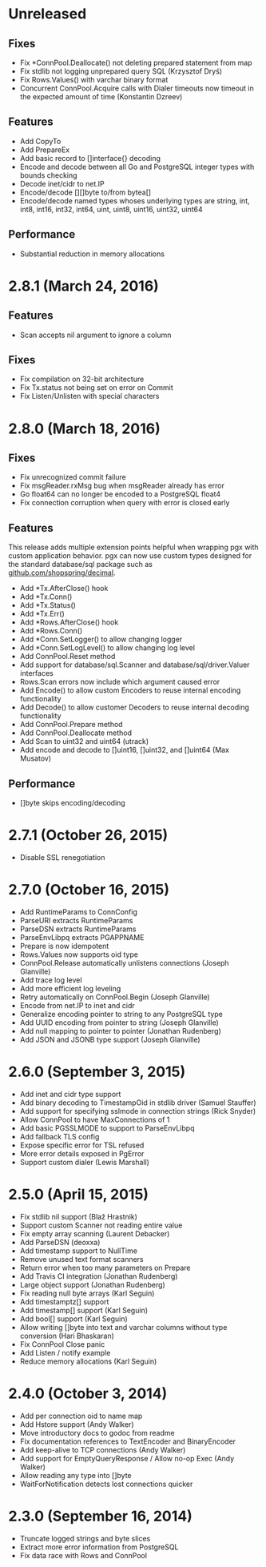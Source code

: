 # Unreleased

## Fixes

* Fix *ConnPool.Deallocate() not deleting prepared statement from map
* Fix stdlib not logging unprepared query SQL (Krzysztof Dryś)
* Fix Rows.Values() with varchar binary format
* Concurrent ConnPool.Acquire calls with Dialer timeouts now timeout in the expected amount of time (Konstantin Dzreev)

## Features

* Add CopyTo
* Add PrepareEx
* Add basic record to []interface{} decoding
* Encode and decode between all Go and PostgreSQL integer types with bounds checking
* Decode inet/cidr to net.IP
* Encode/decode [][]byte to/from bytea[]
* Encode/decode named types whoses underlying types are string, int, int8, int16, int32, int64, uint, uint8, uint16, uint32, uint64

## Performance

* Substantial reduction in memory allocations

# 2.8.1 (March 24, 2016)

## Features

* Scan accepts nil argument to ignore a column

## Fixes

* Fix compilation on 32-bit architecture
* Fix Tx.status not being set on error on Commit
* Fix Listen/Unlisten with special characters

# 2.8.0 (March 18, 2016)

## Fixes

* Fix unrecognized commit failure
* Fix msgReader.rxMsg bug when msgReader already has error
* Go float64 can no longer be encoded to a PostgreSQL float4
* Fix connection corruption when query with error is closed early

## Features

This release adds multiple extension points helpful when wrapping pgx with
custom application behavior. pgx can now use custom types designed for the
standard database/sql package such as
[github.com/shopspring/decimal](https://github.com/shopspring/decimal).

* Add *Tx.AfterClose() hook
* Add *Tx.Conn()
* Add *Tx.Status()
* Add *Tx.Err()
* Add *Rows.AfterClose() hook
* Add *Rows.Conn()
* Add *Conn.SetLogger() to allow changing logger
* Add *Conn.SetLogLevel() to allow changing log level
* Add ConnPool.Reset method
* Add support for database/sql.Scanner and database/sql/driver.Valuer interfaces
* Rows.Scan errors now include which argument caused error
* Add Encode() to allow custom Encoders to reuse internal encoding functionality
* Add Decode() to allow customer Decoders to reuse internal decoding functionality
* Add ConnPool.Prepare method
* Add ConnPool.Deallocate method
* Add Scan to uint32 and uint64 (utrack)
* Add encode and decode to []uint16, []uint32, and []uint64 (Max Musatov)

## Performance

* []byte skips encoding/decoding

# 2.7.1 (October 26, 2015)

* Disable SSL renegotiation

# 2.7.0 (October 16, 2015)

* Add RuntimeParams to ConnConfig
* ParseURI extracts RuntimeParams
* ParseDSN extracts RuntimeParams
* ParseEnvLibpq extracts PGAPPNAME
* Prepare is now idempotent
* Rows.Values now supports oid type
* ConnPool.Release automatically unlistens connections (Joseph Glanville)
* Add trace log level
* Add more efficient log leveling
* Retry automatically on ConnPool.Begin (Joseph Glanville)
* Encode from net.IP to inet and cidr
* Generalize encoding pointer to string to any PostgreSQL type
* Add UUID encoding from pointer to string (Joseph Glanville)
* Add null mapping to pointer to pointer (Jonathan Rudenberg)
* Add JSON and JSONB type support (Joseph Glanville)

# 2.6.0 (September 3, 2015)

* Add inet and cidr type support
* Add binary decoding to TimestampOid in stdlib driver (Samuel Stauffer)
* Add support for specifying sslmode in connection strings (Rick Snyder)
* Allow ConnPool to have MaxConnections of 1
* Add basic PGSSLMODE to support to ParseEnvLibpq
* Add fallback TLS config
* Expose specific error for TSL refused
* More error details exposed in PgError
* Support custom dialer (Lewis Marshall)

# 2.5.0 (April 15, 2015)

* Fix stdlib nil support (Blaž Hrastnik)
* Support custom Scanner not reading entire value
* Fix empty array scanning (Laurent Debacker)
* Add ParseDSN (deoxxa)
* Add timestamp support to NullTime
* Remove unused text format scanners
* Return error when too many parameters on Prepare
* Add Travis CI integration (Jonathan Rudenberg)
* Large object support (Jonathan Rudenberg)
* Fix reading null byte arrays (Karl Seguin)
* Add timestamptz[] support
* Add timestamp[] support (Karl Seguin)
* Add bool[] support (Karl Seguin)
* Allow writing []byte into text and varchar columns without type conversion (Hari Bhaskaran)
* Fix ConnPool Close panic
* Add Listen / notify example
* Reduce memory allocations (Karl Seguin)

# 2.4.0 (October 3, 2014)

* Add per connection oid to name map
* Add Hstore support (Andy Walker)
* Move introductory docs to godoc from readme
* Fix documentation references to TextEncoder and BinaryEncoder
* Add keep-alive to TCP connections (Andy Walker)
* Add support for EmptyQueryResponse / Allow no-op Exec (Andy Walker)
* Allow reading any type into []byte
* WaitForNotification detects lost connections quicker

# 2.3.0 (September 16, 2014)

* Truncate logged strings and byte slices
* Extract more error information from PostgreSQL
* Fix data race with Rows and ConnPool

